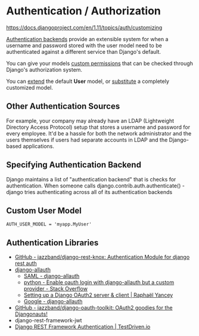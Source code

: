 # Authentication / Authorization

https://docs.djangoproject.com/en/1.11/topics/auth/customizing

[Authentication backends](https://docs.djangoproject.com/en/1.11/topics/auth/customizing/#authentication-backends) provide an extensible system for when a username and password stored with the user model need to be authenticated against a different service than Django's default.

You can give your models [custom permissions](https://docs.djangoproject.com/en/1.11/topics/auth/customizing/#custom-permissions) that can be checked through Django's authorization system.

You can [extend](https://docs.djangoproject.com/en/1.11/topics/auth/customizing/#extending-user) the default **User** model, or [substitute](https://docs.djangoproject.com/en/1.11/topics/auth/customizing/#auth-custom-user) a completely customized model.

## Other Authentication Sources

For example, your company may already have an LDAP (Lightweight Directory Access Protocol) setup that stores a username and password for every employee. It'd be a hassle for both the network administrator and the users themselves if users had separate accounts in LDAP and the Django-based applications.

## Specifying Authentication Backend

Django maintains a list of "authentication backend" that is checks for authentication. When someone calls django.contrib.auth.authenticate() - django tries authenticating across all of its authentication backends

## Custom User Model

`AUTH_USER_MODEL = 'myapp.MyUser'`

## Authentication Libraries

- [GitHub - jazzband/django-rest-knox: Authentication Module for django rest auth](https://github.com/James1345/django-rest-knox)
- [django-allauth](https://docs.allauth.org/en/latest/)
	- [SAML - django-allauth](https://docs.allauth.org/en/latest/socialaccount/providers/saml.html)
	- [python - Enable oauth login with django-allauth but a custom provider - Stack Overflow](https://stackoverflow.com/questions/37690418/enable-oauth-login-with-django-allauth-but-a-custom-provider)
	- [Setting up a Django OAuth2 server & client | Raphaël Yancey](https://raphaelyancey.fr/en/2018/05/28/setting-up-django-oauth2-server-client.html)
	- [Google - django-allauth](https://docs.allauth.org/en/latest/socialaccount/providers/google.html)
- [GitHub - jazzband/django-oauth-toolkit: OAuth2 goodies for the Djangonauts!](https://github.com/jazzband/django-oauth-toolkit)
- django-rest-framework-jwt
- [Django REST Framework Authentication | TestDriven.io](https://testdriven.io/blog/django-rest-auth/)
